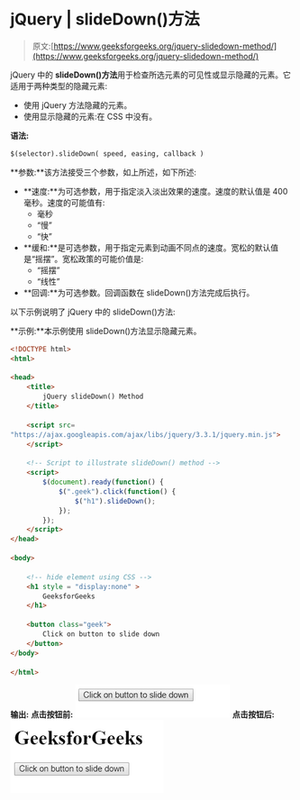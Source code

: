 # jQuery | slideDown()方法

> 原文:[https://www.geeksforgeeks.org/jquery-slidedown-method/](https://www.geeksforgeeks.org/jquery-slidedown-method/)

jQuery 中的 **slideDown()方法**用于检查所选元素的可见性或显示隐藏的元素。它适用于两种类型的隐藏元素:

*   使用 jQuery 方法隐藏的元素。
*   使用显示隐藏的元素:在 CSS 中没有。

**语法:**

```html
$(selector).slideDown( speed, easing, callback )
```

**参数:**该方法接受三个参数，如上所述，如下所述:

*   **速度:**为可选参数，用于指定淡入淡出效果的速度。速度的默认值是 400 毫秒。速度的可能值有:
    *   毫秒
    *   “慢”
    *   “快”
*   **缓和:**是可选参数，用于指定元素到动画不同点的速度。宽松的默认值是“摇摆”。宽松政策的可能价值是:
    *   “摇摆”
    *   “线性”
*   **回调:**为可选参数。回调函数在 slideDown()方法完成后执行。

以下示例说明了 jQuery 中的 slideDown()方法:

**示例:**本示例使用 slideDown()方法显示隐藏元素。

```html
<!DOCTYPE html>
<html>

<head>
    <title>
        jQuery slideDown() Method
    </title>

    <script src=
"https://ajax.googleapis.com/ajax/libs/jquery/3.3.1/jquery.min.js">
    </script>

    <!-- Script to illustrate slideDown() method -->
    <script>
        $(document).ready(function() {
            $(".geek").click(function() {
                $("h1").slideDown();
            });
        });
    </script>
</head>

<body>

    <!-- hide element using CSS -->
    <h1 style = "display:none" >
        GeeksforGeeks
    </h1>

    <button class="geek">
        Click on button to slide down
    </button>
</body>

</html>                    
```

**输出:**
**点击按钮前:**
![](img/45190f75a4ab1a456e4b7ed5cdbffe2e.png)
**点击按钮后:**
![](img/9421ffea01f0ecd34d2793e87f1dbc8a.png)